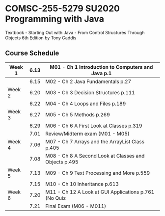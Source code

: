 # COMSC-255-5279 SU2020 Programming with Java
Textbook - Starting Out with Java - From Control Structures Through Objects 6th Edition by Tony Gaddis

## Course Schedule
| Week 1 | 6.13 | M01 - Ch 1 Introduction to Computers and Java p.1     |
|--------|-----:|-------------------------------------------------------|
|        | 6.15 | M02 - Ch 2 Java Fundamentals p.27                     |
| Week 2 | 6.20 | M03 - Ch 3 Decision Structures p.111                  |
|        | 6.22 | M04 - Ch 4 Loops and Files p.189                      |
| Week 3 | 6.27 | M05 - Ch 5 Methods p.269                              |
|        | 6.29 | M06 - Ch 6 A First Look at Classes p.319              |
|        | 7.01 | Review/Midterm exam (M01 - M05)                       |
| Week 4 | 7.06 | M07 - Ch 7 Arrays and the ArrayList Class p.405       |
|        | 7.08 | M08 - Ch 8 A Second Look at Classes and Objects p.495 |
| Week 5 | 7.13 | M09 - Ch 9 Text Processing and More p.559             |
|        | 7.15 | M10 - Ch 10 Inheritance p.613                         |
| Week 6 | 7.20 | M11 - Ch 12 A Look at GUI Applications p.761 (No Quiz |
|        | 7.21 | Final Exam (M06 - M011)                               |

